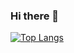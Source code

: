### Hi there 👋

[![Top Langs](https://github-readme-stats.vercel.app/api/top-langs/?username=mfadl1)](https://github.com/anuraghazra/github-readme-stats)

